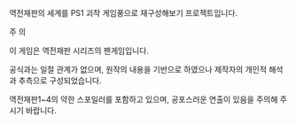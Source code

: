역전재판의 세계를 PS1 괴작 게임풍으로 재구성해보기 프로젝트입니다.

주       의

이 게임은
역전재판 시리즈의 팬게임입니다.

공식과는 일절 관계가 없으며,
원작의 내용을 기반으로 하였으나
제작자의 개인적 해석과 추측으로
구성되었습니다.

역전재판1~4의 약한 스포일러를
포함하고 있으며, 공포스러운 연출이
있음을 주의해 주시기 바랍니다.

